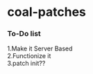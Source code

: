 # coal-patches


### To-Do list
<p>1.Make it Server Based <br>
2.Functionize it <br>
3.patch init?? <br>


</p>
